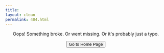 ```yaml
---
title: 
layout: clean
permalink: 404.html
---
```


<p align="center">Oops! Something broke. Or went missing. Or it's probably just a typo.</p>

<p align="center">
<a href="{{site.baseurl}}/"><button class="simplebutton">Go to Home Page</button></a>
</p>

